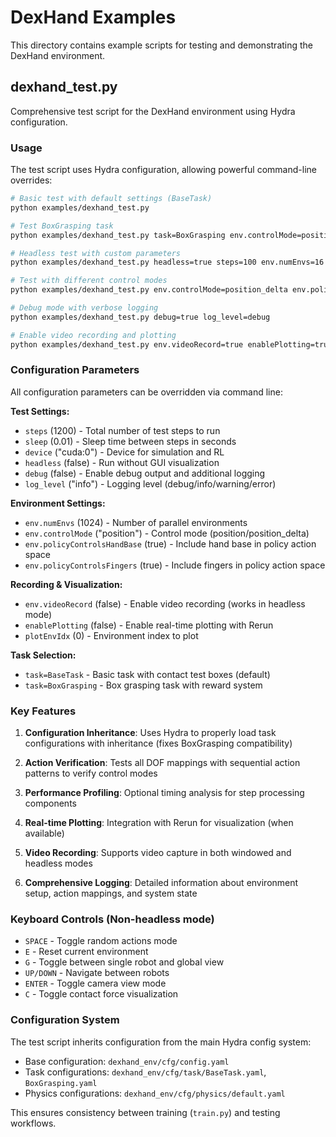 # DexHand Examples

This directory contains example scripts for testing and demonstrating the DexHand environment.

## dexhand_test.py

Comprehensive test script for the DexHand environment using Hydra configuration.

### Usage

The test script uses Hydra configuration, allowing powerful command-line overrides:

```bash
# Basic test with default settings (BaseTask)
python examples/dexhand_test.py

# Test BoxGrasping task
python examples/dexhand_test.py task=BoxGrasping env.controlMode=position_delta

# Headless test with custom parameters
python examples/dexhand_test.py headless=true steps=100 env.numEnvs=16

# Test with different control modes
python examples/dexhand_test.py env.controlMode=position_delta env.policyControlsHandBase=false

# Debug mode with verbose logging
python examples/dexhand_test.py debug=true log_level=debug

# Enable video recording and plotting
python examples/dexhand_test.py env.videoRecord=true enablePlotting=true
```

### Configuration Parameters

All configuration parameters can be overridden via command line:

**Test Settings:**
- `steps` (1200) - Total number of test steps to run
- `sleep` (0.01) - Sleep time between steps in seconds
- `device` ("cuda:0") - Device for simulation and RL
- `headless` (false) - Run without GUI visualization
- `debug` (false) - Enable debug output and additional logging
- `log_level` ("info") - Logging level (debug/info/warning/error)

**Environment Settings:**
- `env.numEnvs` (1024) - Number of parallel environments
- `env.controlMode` ("position") - Control mode (position/position_delta)
- `env.policyControlsHandBase` (true) - Include hand base in policy action space
- `env.policyControlsFingers` (true) - Include fingers in policy action space

**Recording & Visualization:**
- `env.videoRecord` (false) - Enable video recording (works in headless mode)
- `enablePlotting` (false) - Enable real-time plotting with Rerun
- `plotEnvIdx` (0) - Environment index to plot

**Task Selection:**
- `task=BaseTask` - Basic task with contact test boxes (default)
- `task=BoxGrasping` - Box grasping task with reward system

### Key Features

1. **Configuration Inheritance**: Uses Hydra to properly load task configurations with inheritance (fixes BoxGrasping compatibility)

2. **Action Verification**: Tests all DOF mappings with sequential action patterns to verify control modes

3. **Performance Profiling**: Optional timing analysis for step processing components

4. **Real-time Plotting**: Integration with Rerun for visualization (when available)

5. **Video Recording**: Supports video capture in both windowed and headless modes

6. **Comprehensive Logging**: Detailed information about environment setup, action mappings, and system state

### Keyboard Controls (Non-headless mode)

- `SPACE` - Toggle random actions mode
- `E` - Reset current environment
- `G` - Toggle between single robot and global view
- `UP/DOWN` - Navigate between robots
- `ENTER` - Toggle camera view mode
- `C` - Toggle contact force visualization

### Configuration System

The test script inherits configuration from the main Hydra config system:

- Base configuration: `dexhand_env/cfg/config.yaml`
- Task configurations: `dexhand_env/cfg/task/BaseTask.yaml`, `BoxGrasping.yaml`
- Physics configurations: `dexhand_env/cfg/physics/default.yaml`

This ensures consistency between training (`train.py`) and testing workflows.
